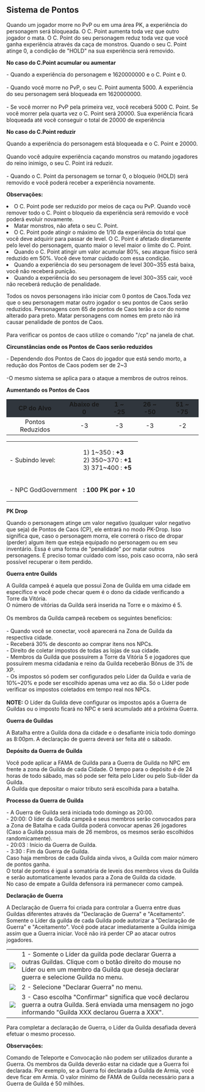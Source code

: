 ## Sistema de Pontos

<html>
  <head>
    <meta charset="utf-8" />
    <meta name="viewport" content="width=device-width" />
  </head>
  <body>

<p>
Quando um jogador morre no PvP ou em uma área PK, a experiência do personagem será bloqueada. O C. Point aumenta toda vez que outro jogador o mata. O C. Point do seu personagem reduz toda vez que você ganha experiência através da caça de monstros. Quando o seu C. Point atinge 0, a condição de "HOLD" na sua experiência será removido.
</p>

<p><strong>No caso do C.Point acumular ou aumentar</strong></p>
<p>
- Quando a experiência do personagem e 1620000000 e o C. Point e 0.<br><br>
- Quando você morre no PvP, o seu C. Point aumenta 5000. A experiência do seu personagem será bloqueada em 1620000000.<br><br>
- Se você morrer no PvP pela primeira vez, você receberá 5000 C. Point. Se você morrer pela quarta vez o C. Point será 20000. Sua experiência ficará bloqueada até você conseguir o total de 20000 de experiência                   
</p>
<p><strong>No caso do C.Point reduzir</strong></p>
<p>Quando a experiência do personagem está bloqueada e o C. Point e 20000.<br><br>
Quando você adquire experiência caçando monstros ou matando jogadores do reino inimigo, o seu C. Point irá reduzir.<br><br>
- Quando o C. Point da personagem se tornar 0, o bloqueio (HOLD) será removido e você poderá receber a experiência novamente.
</p>

<p><strong>Observações:</strong></p>
<p>
<ull>
	<li>O C. Point pode ser reduzido por meios de caça ou PvP. Quando você remover todo o C. Point o bloqueio da experiência será removido e você poderá evoluir novamente.</li>
	<li>Matar monstros, não afeta o seu C. Point.</li>
	<li>O C. Point pode atingir o máximo de 1/10 da experiência do total que você deve adquirir para passar de level. O C. Point é afetado diretamente pelo level do personagem, quanto maior o level maior o limite do C. Point.</li>
	<li>Quando o C. Point atingir um valor acumular 80%, seu ataque físico será reduzido em 50%. Você deve tomar cuidado com essa condição.</li>
	<li>Quando a experiência do seu personagem de level 300~355 está baixa, você não receberá punição.</li>
	<li>Quando a experiência do seu personagem de level 300~355 cair, você não receberá redução de penalidade.</li>
</ul>
</p>

<p>Todos os novos personagens irão iniciar com 0 pontos de Caos.Toda vez que o seu personagem matar outro jogador o seu pontos de Caos serão reduzidos. Personagens com 65 de pontos de Caos terão a cor do nome alterado para preto. Matar personagens com nomes em preto não irá causar penalidade de pontos de Caos.<br><br>
Para verificar os pontos de caos utilize o comando "/cp" na janela de chat.
</p>
<p><strong>Circunstâncias onde os Pontos de Caos serão reduzidos</strong></p>
<p>
- Dependendo dos Pontos de Caos do jogador que está sendo morto, a redução dos Pontos de Caos podem ser de 2~3<br><br>
-O mesmo sistema se aplica para o ataque a membros de outros reinos.
</p>

<table align="center" border="0" cellpadding="1" cellspacing="1" width="550"> 
	<tr style="background-color: #30363d" align="center">
		<td><strong>CP do Alvo</strong></td>
		<td><strong>Abaixo de 0</strong></td>
		<td><strong>1 ~ -25</strong></td>
		<td><strong>26 ~ -50</strong></td>
		<td><strong>51 ~ -75</strong></td>
	</tr>
	<tr  align="center">
		<td>Pontos Reduzidos</td>
		<td>-3</td>
		<td>-3</td>
		<td>-3</td>
		<td>-2</td>
	</tr
</table>

<p><strong>Aumentando os Pontos de Caos</strong></p>
<table border="0" cellpadding="2" cellspacing="2" width="370px">
							<tbody>
								<tr>
									<td><p>- Subindo level: </p></td>
									<td>
										<p>
											1) 1~350 : <strong>+3</strong><br>
											2) 350~370 : <strong>+1</strong><br>
											3) 371~400 : <strong>+5</strong><br>
										</p>
									</td>
								</tr>
								<tr>			
									<td><p>- NPC GodGovernment </p></td>
									<td><p><strong>: 100 PK por + 10</strong></p></td>
								</tr>
							</tbody>
						</table>

<p><strong>PK Drop</strong></p>
<p>
Quando o personagem atinge um valor negativo (qualquer valor negativo que seja) de Pontos de Caos (CP), ele entrará no modo PK-Drop. Isso significa que, caso o personagem morra, ele correrá o risco de dropar (perder) algum item que esteja equipado no personagem ou em seu inventário. Essa é uma forma de “penalidade” por matar outros personagens. É preciso tomar cuidado com isso, pois caso ocorra, não será possível recuperar o item perdido.
</p>

<p><strong>Guerra entre Guilds</strong></p>
<p>
A Guilda campeã é aquela que possui Zona de Guilda em uma cidade em específico e você pode checar quem é o dono da cidade verificando a Torre da Vitória. <br>
O número de vitórias da Guilda será inserida na Torre e o máximo é 5.<br><br>
Os membros da Guilda campeã recebem os seguintes benefícios:<br><br>
- Quando você se conectar, você aparecerá na Zona de Guilda da respectiva cidade.<br>
- Receberá 30% de desconto ao comprar itens nos NPCs.<br>
- Direito de coletar impostos de todas as lojas de sua cidade.<br>
- Membros da Guilda que possuírem a Torre da Vitória 5 e jogadores que possuírem mesma cidadania e reino da Guilda receberão Bônus de 3% de XP.<br>
- Os impostos só podem ser configurados pelo Líder da Guilda e varia de 10%~20% e pode ser escolhido apenas uma vez ao dia. Só o Líder pode verificar os impostos coletados em tempo real nos NPCs. <br>
<br>
<strong>NOTE:</strong> O Líder da Guilda deve configurar os impostos após a Guerra de Guildas ou o imposto ficará no NPC e será acumulado até a próxima Guerra.                   
</p>

<p><strong>Guerra de Guildas</strong></p>
<p>
A Batalha entre a Guilda dona da cidade e o desafiante inicia todo domingo as 8:00pm. A declaração de guerra deverá ser feita até o sábado.                 
</p>

<p><strong>Depósito da Guerra de Guilda</strong></p>
<p>
Você pode aplicar a FAMA de Guilda para a Guerra de Guilda no NPC em frente a zona de Guilda de cada Cidade. O tempo para o depósito é de 24 horas de todo sábado, mas só pode ser feita pelo Líder ou pelo Sub-líder da Guilda.<br>
A Guilda que depositar o maior tributo será escolhida para a batalha.                
</p>

<p><strong>Processo da Guerra de Guilda</strong></p>
<p>
- A Guerra de Guilda será iniciada todo domingo as 20:00. <br>
- 20:00: O líder da Guilda campeã e seus membros serão convocados para a Zona de Batalha e cada Guilda poderá convocar apenas 26 jogadores (Caso a Guilda possua mais de 26 membros, os mesmos serão escolhidos   randomicamente).<br>
- 20:03 : Início da Guerra de Guilda.<br>
- 3:30 : Fim da Guerra de Guilda. <br>
Caso haja membros de cada Guilda ainda vivos, a Guilda com maior número de pontos ganha.<br>
O total de pontos é igual a somatória de leveis dos membros vivos da Guilda e serão automaticamente levados para a Zona de Guilda da cidade. <br>
No caso de empate a Guilda defensora irá permanecer como campeã.               
</p>

<p><strong>Declaração de Guerra</strong></p>
<p>
A Declaração de Guerra foi criada para controlar a Guerra entre duas Guildas diferentes através da "Declaração de Guerra" e "Aceitamento". Somente o Líder da guilda de cada Guilda pode autorizar a "Declaração de Guerra" e "Aceitamento". Você pode atacar imediatamente a Guilda inimiga assim que a Guerra iniciar. Você não irá perder CP ao atacar outros jogadores.             
</p>

<table align="center" width="800">
	<tr>
		<td align="center">
<img src="https://github.com/RonierBastos/Coisas-de-Wyd/blob/master/Guias%20WYD%20BR/Avan%C3%A7ado/PvP/Sistema-de-Pontos/sistema-de-pontos-files/wyd_img_declaracao_1.gif?raw=true" />
</td>
		<td>1 - Somente o Líder da guilda pode declarar Guerra a outras Guildas. Clique com o botão direito do mouse no Líder ou em um membro da Guilda que deseja declarar guerra e selecione Guilda no menu.</td>
	</tr>
	<tr>
		<td align="center">
<img src="https://github.com/RonierBastos/Coisas-de-Wyd/blob/master/Guias%20WYD%20BR/Avan%C3%A7ado/PvP/Sistema-de-Pontos/sistema-de-pontos-files/wyd_img_declaracao_2.gif?raw=true" />
		</td>
		<td>2 - Selecione "Declarar Guerra" no menu.</td>
	</tr>
	<tr>
		<td align="center">
<img src="https://github.com/RonierBastos/Coisas-de-Wyd/blob/master/Guias%20WYD%20BR/Avan%C3%A7ado/PvP/Sistema-de-Pontos/sistema-de-pontos-files/wyd_img_declaracao_3.gif?raw=true" />
		</td>
		<td>3 - Caso escolha "Confirmar" significa que você declarou guerra a outra Guilda. Será enviada uma mensagem no jogo informando "Guilda XXX declarou Guerra a XXX".</td>
	</tr>
</table>
Para completar a declaração de Guerra, o Líder da Guilda desafiada deverá efetuar o mesmo processo.

<p><strong>Observações:</p></strong>
<p>
Comando de Teleporte e Convocação não podem ser utilizados durante a Guerra. Os membros da Guilda deverão estar na cidade que a Guerra foi declarada. Por exemplo, se a Guerra foi declarada a Guilda de Armia, você deve ficar em Armia. O valor mínimo de FAMA de Guilda necessário para a Guerra de Guilda é 50 milhões.
</p>
  </body>
</html>